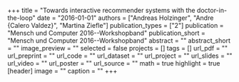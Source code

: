 +++
title = "Towards interactive recommender systems with the doctor-in-the-loop"
date = "2016-01-01"
authors = ["Andreas Holzinger", "Andre {Calero Valdez}", "Martina Ziefle"]
publication_types = ["2"]
publication = "Mensch und Computer 2016--Workshopband"
publication_short = "Mensch und Computer 2016--Workshopband"
abstract = ""
abstract_short = ""
image_preview = ""
selected = false
projects = []
tags = []
url_pdf = ""
url_preprint = ""
url_code = ""
url_dataset = ""
url_project = ""
url_slides = ""
url_video = ""
url_poster = ""
url_source = ""
math = true
highlight = true
[header]
image = ""
caption = ""
+++
